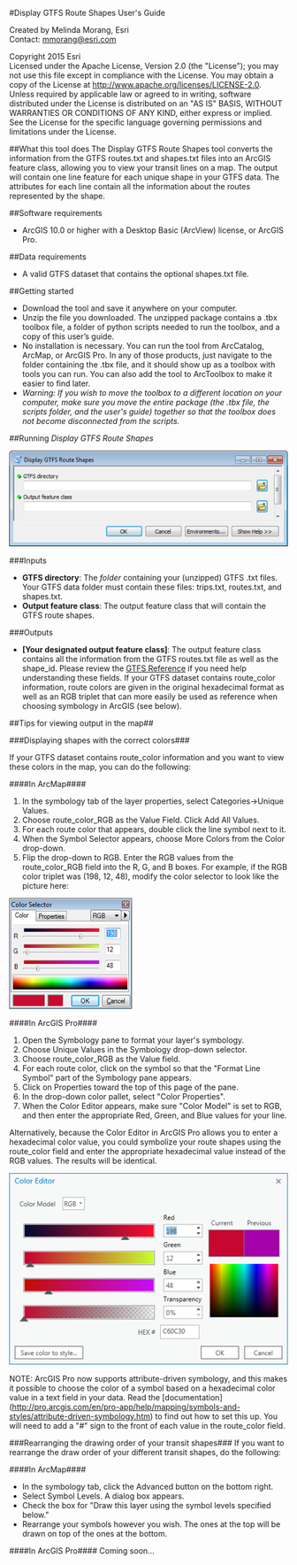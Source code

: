 #Display GTFS Route Shapes User's Guide

Created by Melinda Morang, Esri  
Contact: <mmorang@esri.com>

Copyright 2015 Esri  
Licensed under the Apache License, Version 2.0 (the "License"); you may not use this file except in compliance with the License.  You may obtain a copy of the License at <http://www.apache.org/licenses/LICENSE-2.0>.  Unless required by applicable law or agreed to in writing, software distributed under the License is distributed on an "AS IS" BASIS, WITHOUT WARRANTIES OR CONDITIONS OF ANY KIND, either express or implied.  See the License for the specific language governing permissions and limitations under the License.

##What this tool does
The Display GTFS Route Shapes tool converts the information from the GTFS routes.txt and shapes.txt files into an ArcGIS feature class, allowing you to view your transit lines on a map.  The output will contain one line feature for each unique shape in your GTFS data.  The attributes for each line contain all the information about the routes represented by the shape.

##Software requirements
- ArcGIS 10.0 or higher with a Desktop Basic (ArcView) license, or ArcGIS Pro.

##Data requirements
- A valid GTFS dataset that contains the optional shapes.txt file.

##Getting started
- Download the tool and save it anywhere on your computer.
- Unzip the file you downloaded.  The unzipped package contains a .tbx toolbox file, a folder of python scripts needed to run the toolbox, and a copy of this user’s guide.
- No installation is necessary.  You can run the tool from ArcCatalog, ArcMap, or ArcGIS Pro.  In any of those products, just navigate to the folder containing the .tbx file, and it should show up as a toolbox with tools you can run.  You can also add the tool to ArcToolbox to make it easier to find later.
- *Warning: If you wish to move the toolbox to a different location on your computer, make sure you move the entire package (the .tbx file, the scripts folder, and the user's guide) together so that the toolbox does not become disconnected from the scripts.*

##Running *Display GTFS Route Shapes*

![Screenshot of tool dialog](https://github.com/ArcGIS/public-transit-tools/blob/master/display-GTFS-route-shapes/images/Screenshot_DisplayGTFSRouteShapes_Dialog.png)

###Inputs
- **GTFS directory**:  The *folder* containing your (unzipped) GTFS .txt files.  Your GTFS data folder must contain these files: trips.txt, routes.txt, and shapes.txt.
- **Output feature class**:  The output feature class that will contain the GTFS route shapes.

###Outputs
- **[Your designated output feature class]**: The output feature class contains all the information from the GTFS routes.txt file as well as the shape_id. Please review the [GTFS Reference](https://developers.google.com/transit/gtfs/reference) if you need help understanding these fields.  If your GTFS dataset contains route_color information, route colors are given in the original hexadecimal format as well as an RGB triplet that can more easily be used as reference when choosing symbology in ArcGIS (see below).

##Tips for viewing output in the map##

###Displaying shapes with the correct colors###

If your GTFS dataset contains route_color information and you want to view these colors in the map, you can do the following:

####In ArcMap####
1. In the symbology tab of the layer properties, select Categories->Unique Values.
2. Choose route_color_RGB as the Value Field.  Click Add All Values.
3. For each route color that appears, double click the line symbol next to it.
4. When the Symbol Selector appears, choose More Colors from the Color drop-down.
5. Flip the drop-down to RGB.  Enter the RGB values from the route_color_RGB field into the R, G, and B boxes.  For example, if the RGB color triplet was (198, 12, 48), modify the color selector to look like the picture here:

![Screenshot of ArcMap RGB symbology picker](https://github.com/ArcGIS/public-transit-tools/blob/master/display-GTFS-route-shapes/images/Screenshot_RGB_ArcMap.png)

####In ArcGIS Pro####
1. Open the Symbology pane to format your layer's symbology.
2. Choose Unique Values in the Symbology drop-down selector.
3. Choose route_color_RGB as the Value field.
4. For each route color, click on the symbol so that the "Format Line Symbol" part of the Symbology pane appears.
5. Click on Properties toward the top of this page of the pane.
6. In the drop-down color pallet, select "Color Properties".
7. When the Color Editor appears, make sure "Color Model" is set to RGB, and then enter the appropriate Red, Green, and Blue values for your line.

Alternatively, because the Color Editor in ArcGIS Pro allows you to enter a hexadecimal color value, you could symbolize your route shapes using the route_color field and enter the appropriate hexadecimal value instead of the RGB values.  The results will be identical.

![Screenshot of Pro RGB symbology picker](https://github.com/ArcGIS/public-transit-tools/blob/master/display-gtfs-route-shapes/images/Screenshot_RGB_Pro.png)

NOTE: ArcGIS Pro now supports attribute-driven symbology, and this makes it possible to choose the color of a symbol based on a hexadecimal color value in a text field in your data.  Read the [documentation] (http://pro.arcgis.com/en/pro-app/help/mapping/symbols-and-styles/attribute-driven-symbology.htm) to find out how to set this up.  You will need to add a "#" sign to the front of each value in the route_color field.

###Rearranging the drawing order of your transit shapes###
If you want to rearrange the draw order of your different transit shapes, do the following:

####In ArcMap#### 
- In the symbology tab, click the Advanced button on the bottom right.
- Select Symbol Levels.  A dialog box appears.
- Check the box for "Draw this layer using the symbol levels specified below."
- Rearrange your symbols however you wish.  The ones at the top will be drawn on top of the ones at the bottom.

####In ArcGIS Pro####
Coming soon...